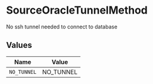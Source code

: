 # SourceOracleTunnelMethod

No ssh tunnel needed to connect to database


## Values

| Name        | Value       |
| ----------- | ----------- |
| `NO_TUNNEL` | NO_TUNNEL   |